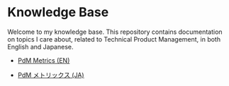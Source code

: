 # Knowledge Base

Welcome to my knowledge base. This repository contains documentation on topics I care about, related to Technical Product Management, in both English and Japanese.

- [PdM Metrics (EN)](pdm_metrics_en.md)

- [PdM メトリックス (JA)](pdm_metrics_ja.md)